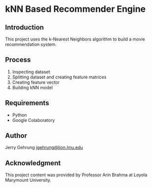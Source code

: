 # kNN Based Recommender Engine

## Introduction

This project uses the k-Nearest Neighbors algorithm to build a movie recommendation system.

## Process
1. Inspecting dataset
2. Splitting dataset and creating feature matrices
3. Creating feature vector
4. Building kNN model

## Requirements
- Python
- Google Colaboratory

## Author
Jerry Gehrung jgehrung@lion.lmu.edu

## Acknowledgment
This project content was provided by Professor Arin Brahma at Loyola Marymount University.
